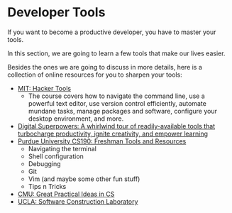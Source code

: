 # Developer Tools

If you want to become a productive developer, you have to master your tools.

In this section, we are going to learn a few tools that make our lives easier.

Besides the ones we are going to discuss in more details, here is a collection of online resources for you to sharpen your tools:

- [MIT: Hacker Tools](https://hacker-tools.github.io/lectures/)
  - The course covers how to navigate the command line, use a powerful text editor, use version control efficiently, automate mundane tasks, manage packages and software, configure your desktop environment, and more.
- [Digital Superpowers: A whirlwind tour of readily-available tools that turbocharge productivity, ignite creativity, and empower learning](https://digitalsuperpowers.com/)
- [Purdue University CS190: Freshman Tools and Resources](https://github.com/Purdue-CSUSB/CS-190-F2016)
  - Navigating the terminal
  - Shell configuration
  - Debugging
  - Git
  - Vim (and maybe some other fun stuff)
  - Tips n Tricks
- [CMU: Great Practical Ideas in CS](https://www.cs.cmu.edu/~15131/f17/)
- [UCLA: Software Construction Laboratory](https://web.cs.ucla.edu/classes/winter19/cs35L/syllabus.html)